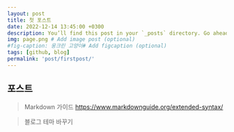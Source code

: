 ```yaml
---
layout: post
title: 첫 포스트
date: 2022-12-14 13:45:00 +0300
description: You’ll find this post in your `_posts` directory. Go ahead and edit it and re-build the site to see your changes. # Add post description (optional)
img: page.png # Add image post (optional)
#fig-caption: 웅크린 고양이# Add figcaption (optional)
tags: [github, blog]
permalink: 'post/firstpost/'
---
```




## 포스트
> Markdown 가이드
  https://www.markdownguide.org/extended-syntax/

> 블로그 테마 바꾸기
